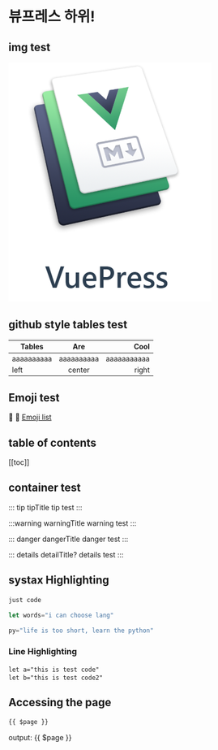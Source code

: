 # 뷰프레스 하위!  

## img test  
![An img](./img.png)  
  
## github style tables test
| Tables | Are | Cool |
|-|:-:|-:|
|aaaaaaaaaa|aaaaaaaaaa|aaaaaaaaaaa|
|left|center|right|  

## Emoji test
:tada: :100:
[Emoji list](https://github.com/markdown-it/markdown-it-emoji/blob/master/lib/data/full.json)

## table of contents
[[toc]]  
  
## container test
::: tip tipTitle
tip test
:::

:::warning warningTitle
warning test
:::

::: danger dangerTitle
danger test
:::

::: details detailTitle?
details test
:::

## systax Highlighting
```
just code
```

```js
let words="i can choose lang"
```

```python
py="life is too short, learn the python"
```

### Line Highlighting
```js{2}
let a="this is test code"
let b="this is test code2"
```

## Accessing the page
```md
{{ $page }}
```

output:
{{ $page }}

